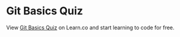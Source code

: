 # Git Basics Quiz
<p class='util--hide'>View <a href='https://learn.co/lessons/phrg-git-github-learn-quiz'>Git Basics Quiz</a> on Learn.co and start learning to code for free.</p>
